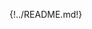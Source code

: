 <!--
 Copyright (c) 2023 Anthony Mugendi
 
 This software is released under the MIT License.
 https://opensource.org/licenses/MIT
-->


{!../README.md!}



